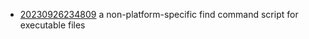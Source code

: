 - [20230926234809](/zet/20230926234809/README.md) a non-platform-specific find command script for executable files
